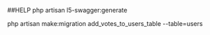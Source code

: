 ##HELP
php artisan l5-swagger:generate

php artisan make:migration add_votes_to_users_table --table=users
